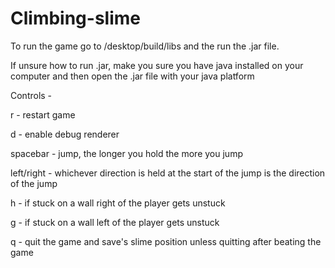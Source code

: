 # Climbing-slime

To run the game go to /desktop/build/libs and the run the .jar file.

If unsure how to run .jar, make you sure you have java installed on your computer and then open the .jar file with your java platform

Controls - 

r - restart game

d - enable debug renderer

spacebar - jump, the longer you hold the more you jump

left/right - whichever direction is held at the start of the jump is the direction of the jump

h - if stuck on a wall right of the player gets unstuck

g - if stuck on a wall left of the player gets unstuck

q - quit the game and save's slime position unless quitting after beating the game

